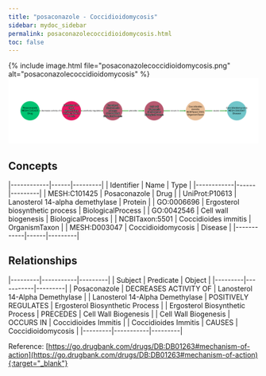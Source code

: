 ```yaml
---
title: "posaconazole - Coccidioidomycosis"
sidebar: mydoc_sidebar
permalink: posaconazolecoccidioidomycosis.html
toc: false 
---
```


{% include image.html file="posaconazolecoccidioidomycosis.png" alt="posaconazolecoccidioidomycosis" %}![Path Visualization](/images/posaconazolecoccidioidomycosis.png)

## Concepts

|------------|------|---------|
| Identifier | Name | Type    |
|------------|------|---------|
| MESH:C101425 | Posaconazole | Drug |
| UniProt:P10613 | Lanosterol 14-alpha demethylase | Protein |
| GO:0006696 | Ergosterol biosynthetic process | BiologicalProcess |
| GO:0042546 | Cell wall biogenesis | BiologicalProcess |
| NCBITaxon:5501 | Coccidioides immitis | OrganismTaxon |
| MESH:D003047 | Coccidioidomycosis | Disease |
|------------|------|---------|

## Relationships

|---------|-----------|---------|
| Subject | Predicate | Object  |
|---------|-----------|---------|
| Posaconazole | DECREASES ACTIVITY OF | Lanosterol 14-Alpha Demethylase |
| Lanosterol 14-Alpha Demethylase | POSITIVELY REGULATES | Ergosterol Biosynthetic Process |
| Ergosterol Biosynthetic Process | PRECEDES | Cell Wall Biogenesis |
| Cell Wall Biogenesis | OCCURS IN | Coccidioides Immitis |
| Coccidioides Immitis | CAUSES | Coccidioidomycosis |
|---------|-----------|---------|

Reference: [https://go.drugbank.com/drugs/DB:DB01263#mechanism-of-action](https://go.drugbank.com/drugs/DB:DB01263#mechanism-of-action){:target="_blank"}